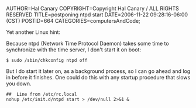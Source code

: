 AUTHOR=Hal Canary
COPYRIGHT=Copyright Hal Canary / ALL RIGHTS RESERVED
TITLE=postponing ntpd start
DATE=2006-11-22 09:28:16-06:00 (CST)
POSTID=664
CATEGORIES=computersAndCode;

Yet another Linux hint:

Because ntpd (Network Time Protocol Daemon) takes some time to synchronize with the time server, I don't start it on boot:

    $ sudo /sbin/chkconfig ntpd off

But I do start it later on, as a background process, so I can go ahead and log in before it finishes. One could do this with any startup procedure that slows you down.

    ##  Line from /etc/rc.local
    nohup /etc/init.d/ntpd start > /dev/null 2>&1 &
